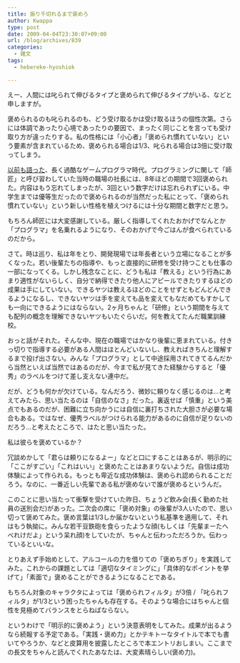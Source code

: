 ```yaml
---
title: 振り千切れるまで褒めろ
author: Kwappa
type: post
date: 2009-04-04T23:30:07+09:00
url: /blog/archives/839
categories:
  - 雑文
tags:
  - hebereke-hyoshiok

---
```

えー、人間には叱られて伸びるタイプと褒められて伸びるタイプがいる、などと申しますが。
  
褒められるのも叱られるのも、どう受け取るかは受け取るほうの個性次第。さらには体調であったり心境であったりの要因で、まったく同じことを言っても受け取り方が違ったりする。私の性格には「小心者」「褒められ慣れていない」という要素が含まれているため、褒められる場合は1/3、叱られる場合は3倍に受け取ってしまう。
  
<a href="http://www.kwappa.net/blog/archives/709" target="_blank" rel="noopener noreferrer">以前も語った</a>、長く過酷なゲームプログラマ時代。プログラミングに関して「師匠」と呼び習わしていた当時の職場の社長には、8年ほどの期間で3回褒められた。内容はもう忘れてしまったが、3回という数字だけは忘れられずにいる。中学生までは優等生だったので褒められるのが当然だった私にとって、「褒められ慣れていない」という新しい性格を植えつけるには十分な期間と数字だと思う。
  
もちろん師匠には大変感謝している。厳しく指導してくれたおかげでなんとか「プログラマ」を名乗れるようになり、そのおかげで今ごはんが食べられているのだから。
  
<!--more-->


  
さて。時は巡り、私は年をとり、開発現場では年長者という立場になることが多くなった。若い後輩たちの指導や、もっと直接的に研修を受け持つことも仕事の一部になってくる。しかし残念なことに、どうも私は「教える」という行為にあまり適性がないらしく、自分で納得できたり他人にアピールできたりするほどの成果は手にしていない。できるヤツは教えるほどのことをせずともどんどんできるようになるし、できないヤツは手を変えても品を変えてもなだめてもすかしても一向にできるようにはならない。2ヶ月ちゃんと「研修」という期間を与えても配列の概念を理解できないヤツもいたぐらいだ。何を教えてたんだ職業訓練校。
  
おっと話がそれた。そんな中、現在の職場ではかなり後輩に恵まれている。付きっ切りで指導する必要がある人間はほとんどいないし、教えればきちんと理解するまで投げ出さない。みんな「プログラマ」として中途採用されてきてるんだから当然といえば当然ではあるのだが、今まで私が見てきた経験からすると「優秀」のラベルをつけて差し支えない連中だ。
  
だが、どうも何かが欠けている。なんだろう、微妙に頼りなく感じるのは…と考えてみたら、思い当たるのは「自信のなさ」だった。裏返せば「慎重」という美点でもあるのだが、困難に立ち向かうには自信に裏打ちされた大胆さが必要な場合もある。ではなぜ、優秀ラベルがつけられる能力があるのに自信が足りないのだろう…と考えたところで、はたと思い当たった。
  
私は彼らを褒めているか？
  
冗談めかして「君らは頼りになるよー」などと口にすることはあるが、明示的に「ここがすごい」「これはいい」と褒めたことはあまりないようだ。自信は成功体験によって作られる。もっとも卑近な成功体験は、褒められ認められることだろう。なのに、一番近しい先輩である私が褒めないで誰が褒めるというんだ。
  
このことに思い当たって衝撃を受けていた昨日、ちょうど飲み会(長く勤めた社員の送別会だ)があった。二次会の席に「褒め対象」の後輩が3人いたので、思い切って褒めてみた。褒め言葉は1/3しか届かないという私基準を適用して、それはもう執拗に。みんな若干豆鉄砲を食らったような顔(もしくは「先輩まーたへべれけだよ」という呆れ顔)をしていたが、ちゃんと伝わっただろうか。伝わっているといいな。
  
とりあえず手始めとして、アルコールの力を借りての「褒めちぎり」を実践してみた。これからの課題としては「適切なタイミングに」「具体的なポイントを挙げて」「素面で」褒めることができるようになることである。
  
もちろん対象のキャラクタによっては「褒められフィルタ」が3倍 / 「叱られフィルタ」が1/3という困ったちゃんも存在する。そのような場合にはちゃんと個性を見極めてバランスをとらねばならない。
  
というわけで「明示的に褒めよう」という決意表明をしてみた。成果が出るようなら続報する予定である。「実践・褒め力」とかテキトーなタイトルで本でも書いてやろうか、などと皮算用を披露したところで本エントリおしまい。ここまでの長文をちゃんと読んでくれたあなたは、大変素晴らしい(褒め力)。
